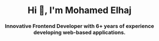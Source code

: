 <h1 align="center">Hi 👋, I'm Mohamed Elhaj</h1>
<h3 align="center">Innovative Frontend Developer with 6+ years of experience developing web-based applications.</h3>
